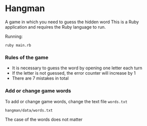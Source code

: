 # Hangman

A game in which you need to guess the hidden word
This is a Ruby application and requires the Ruby language to run.

Running:

```
ruby main.rb
```

### Rules of the game

* It is necessary to guess the word by opening one letter each turn
* If the letter is not guessed, the error counter will increase by 1
* There are 7 mistakes in total

### Add or change game words

To add or change game words, change the text file `words.txt`

```
hangman/data/words.txt
```

The case of the words does not matter
